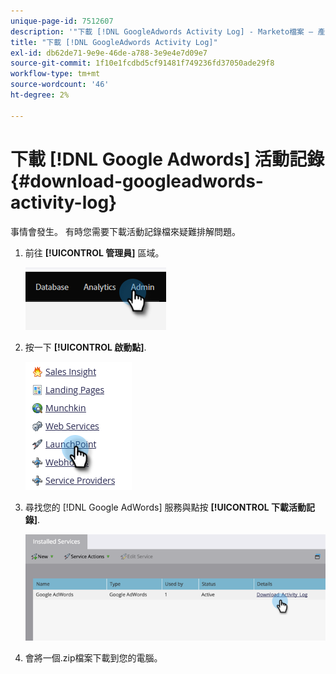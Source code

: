 ```yaml
---
unique-page-id: 7512607
description: '"下載 [!DNL GoogleAdwords Activity Log] - Marketo檔案 — 產品檔案」'
title: "下載 [!DNL GoogleAdwords Activity Log]"
exl-id: db62de71-9e9e-46de-a788-3e9e4e7d09e7
source-git-commit: 1f10e1fcdbd5cf91481f749236fd37050ade29f8
workflow-type: tm+mt
source-wordcount: '46'
ht-degree: 2%

---
```


# 下載 [!DNL Google Adwords] 活動記錄 {#download-googleadwords-activity-log}

事情會發生。 有時您需要下載活動記錄檔來疑難排解問題。

1. 前往 **[!UICONTROL 管理員]** 區域。

   ![](assets/download-googleadwords-activity-log-1.png)

1. 按一下 **[!UICONTROL 啟動點]**.

   ![](assets/download-googleadwords-activity-log-2.png)

1. 尋找您的 [!DNL Google AdWords] 服務與點按 **[!UICONTROL 下載活動記錄]**.

   ![](assets/download-googleadwords-activity-log-3.png)

1. 會將一個.zip檔案下載到您的電腦。
